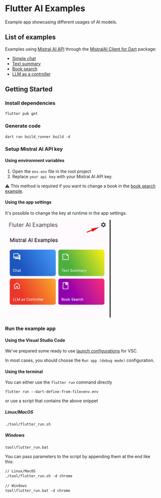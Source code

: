 # Flutter AI Examples

Example app showcasing different usages of AI models.

## List of examples

Examples using [Mistral AI API](https://docs.mistral.ai/) through the [MistralAI Client for Dart](https://pub.dev/packages/mistralai_client_dart) package:

- [Simple chat](lib/mistral_ai_chat_example/README.md)
- [Text summary](lib/mistral_ai_summary_example/README.md)
- [Book search](lib/mistral_ai_book_search_example/README.md)
- [LLM as a controller](lib/mistral_ai_llm_controller_example/README.md)

## Getting Started

### Install dependencies

```shell
flutter pub get
```

### Generate code

```shell
dart run build_runner build -d 
```

### Setup Mistral AI API key

#### Using environment variables

1. Open the `env.env` file in the root project
2. Replace `your api key` with your Mistral AI API key.

:warning: This method is required if you want to change a book in the [book search example](lib/mistral_ai_book_search_example/README.md).

#### Using the app settings

It's possible to change the key at runtime in the app settings.

[![App settings](docs/assets/app_settings_navigation.png)](docs/assets/app_settings_navigation.png)

### Run the example app

#### Using the Visual Studio Code

We've prepared some ready to use [launch configurations](.vscode/launch.json) for VSC.

In most cases, you should choose the `Run app (debug mode)` configuration.

#### Using the terminal

You can either use the `flutter run` command directly

```shell
flutter run --dart-define-from-file=env.env
```

or use a script that contains the above snippet

##### Linux/MacOS

```shell
./tool/flutter_run.sh
```

##### Windows

```shell
tool\flutter_run.bat
```

You can pass parameters to the script by appending them at the end like this:

```shell
// Linux/MacOS
./tool/flutter_run.sh -d chrome

// Windows
tool\flutter_run.bat -d chrome
```
